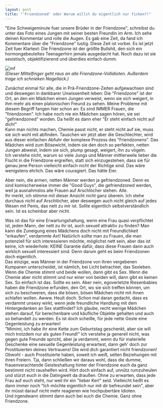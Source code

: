 ```yaml
---
layout: post
title: "'Friendzoned' oder Warum willst du eigentlich nur ficken?!"
---
```


"Eine Schweigeminute fuer unsere Brüder in der Friendzone", schreibst du unter das Foto eines Jungen mit seiner besten Freundin im Arm. Ich sehe deinen Kommentar und rolle die Augen. Es gab eine Zeit, da fand ich Kommentare über die "Friendzone" lustig. Diese Zeit ist vorbei. Es ist jetzt Zeit fuer Klartext: Die Friendzone ist der größte Bullshit, den sich ein hormongebeuteltes Teenagerhirn jemals ausgedacht hat. Noch dazu ist sie sexistisch, objektifizierend und überdies einfach dumm.  

![mf](http://i.imgur.com/VGVoY6V.jpg)  
*(Dieser Mittelfinger geht raus an alle Friendzone-Vollidioten. Außerdem trage ich schnieken Nagellack.)* 

Zunächst einmal für alle, die in Prä-Friendzone-Zeiten aufgewachsen sind und deswegen in dankbarer Unwissenheit leben: Die "Friendzone" ist der Ort, an den ein Mädchen einen Jungen verweist, wenn sie sich weigert, in ihm mehr als einen platonischen Freund zu sehen. 
Meine Probleme mit diesem Begriff fangen hier schon an: Es sind IMMER Frauen, die "friendzonen". Ich habe noch nie ein Mädchen sagen hören, sie sei "gefriendzoned" worden. Da heißt es dann eher "Er steht einfach nicht auf dich!"  
Kann man nichts machen, Chemie passt nicht, er steht nicht auf sie, muss sie sich wohl mit abfinden. Tauschen wir jetzt aber die Geschlechter, wird aus dieser einfachen Abfuhr der komplexe Prozess des "Friendzonens". 
Das Mädchen wird zum Bösewicht, indem sie den doch so perfekten, netten Jungen abweist, indem sie sich, plump gesagt, weigert, ihn zu vögeln.  
Ich verstehe nicht, warum so viele Jungs und Männer mittlerweile lieber die Flucht in die Friendzone ergreifen, statt sich einzugestehen, dass sie für genau jene Person vielleicht einfach nicht der Richtige sind. Das wäre wenigstens ehrlich. Das wäre couragiert. Das hätte Eier.   

Aber nein, die armen, netten Männer werden ja gefriendzoned. Denn es sind komischerweise immer die "Good Guys", die gefriendzoned werden, weil ja ausnahmslos alle Frauen auf Arschlöcher stehen. Alle.  
Ihr merkt, ich stimme mit dieser Ansicht nicht ganz überein. Ich stehe durchaus nicht auf Arschlöcher, aber deswegen auch nicht gleich auf jedes Wesen mit Penis, das nett zu mir ist. Sollte eigentlich selbstverständlich sein. Ist es scheinbar aber nicht.  

Was ist das für eine Erwartungshaltung, wenn eine Frau quasi verpflichtet ist, jeden Mann, der nett zu ihr ist, auch sexuell attraktiv zu finden? Man kann die Zuneigung eines Mädchens doch nicht mit Freundlichkeit "erkaufen", verdammte Axt! Natürlich sollte man zu Frauen, die man potenziell für sich interessieren möchte, möglichst nett sein, aber das ist keine, ich wiederhole: KEINE Garantie dafür, dass diese Frauen dann auch wirklich sexuell interessiert sind. Denn darum geht es beim Friendzonen doch eigentlich.  
Das einzige, was Männer in der Friendzone von ihren vergebenen Kumpanen unterscheidet, ist nämlich, bei Licht betrachtet, das Sexleben. Wenn die Chemie stimmt und beide wollen, dann gibt es Sex. Wenn die Chemie aber nicht stimmt und nur einer von beiden will, dann gibt es keinen Sex. So einfach ist das. Sollte es sein. Aber nein, egoverletzte Riesenbabies haben die Friendzone erfunden, den Ort, wo sie sich treffen können, um sich zu beschweren, dass die bösen, bösen Mädchen nicht mit ihnen schlafen wollen. Awww. Heult doch.
Schon mal daran gedacht, dass es verdammt unsexy wirkt, wenn jede freundliche Handlung mit dem Hintergedanken an Sex stattfindet? Ich glaube, recht wenige Mädchen stehen darauf, für berechenbare und käufliche Objekte gehalten und auch so behandelt zu werden. Es ist doch scheiße, für jede nette Geste eine Gegenleistung zu erwarten!   
"Mimimi, ich habe ihr eine Kette zum Geburtstag geschenkt, aber sie will mich trotzdem nur als guten Freund!"  Ich verstehe ja generell nicht, was gegen gute Freunde spricht, aber ja verdammt, wenn du für materielle Geschenke eine sexuelle Gegenleistung erwartest, dann geh' doch zur Prostituierten deines Vertrauens! Die wird dich garantiert nicht friendzonen! Obwohl - auch Prostituierte haben, soweit ich weiß, selten Beziehungen mit ihren Freiern.
Tja, dann schließen wir daraus wohl, dass die dumme, frauenverachtende Geisteshaltung hinter der Friendzone euch da ganz bestimmt nicht raushelfen wird. Hört doch einfach auf, unnütz rumzuheulen und stürzt euch in die Datingwelt da draußen. Ohne zu erwarten, dass jede Frau auf euch steht, nur weil ihr ein "lieber Kerl" seid. Vielleicht heißt es dann immer noch "Ich möchte eigentlich nur mit dir befreundet sein", aber ihr müsst darauf nicht mehr reagieren wie hochpubertäre Idioten.  
Und irgendwann stimmt dann auch bei euch die Chemie. Ganz ohne Friendzone.
